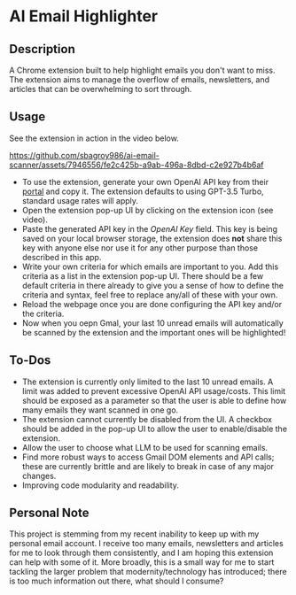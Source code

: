 # AI Email Highlighter

## Description
A Chrome extension built to help highlight emails you don't want to miss. The extension aims to manage the overflow of emails, newsletters, and articles that can be overwhelming to sort through. 

## Usage
See the extension in action in the video below.

https://github.com/sbagroy986/ai-email-scanner/assets/7946556/fe2c425b-a9ab-496a-8dbd-c2e927b4b6af


- To use the extension, generate your own OpenAI API key from their [portal](https://platform.openai.com/api-keys) and copy it. The extension defaults to using GPT-3.5 Turbo, standard usage rates will apply.
- Open the extension pop-up UI by clicking on the extension icon (see video).
- Paste the generated API key in the *OpenAI Key* field. This key is being saved on your local browser storage, the extension does **not** share this key with anyone else nor use it for any other purpose than those described in this app.
- Write your own criteria for which emails are important to you. Add this criteria as a list in the extension pop-up UI. There should be a few default criteria in there already to give you a sense of how to define the criteria and syntax, feel free to replace any/all of these with your own.
- Reload the webpage once you are done configuring the API key and/or the criteria.
- Now when you oepn Gmal, your last 10 unread emails will automatically be scanned by the extension and the important ones will be highlighted!

## To-Dos
- The extension is currently only limited to the last 10 unread emails. A limit was added to prevent excessive OpenAI API usage/costs. This limit should be exposed as a parameter so that the user is able to define how many emails they want scanned in one go.
- The extension cannot currently be disabled from the UI. A checkbox should be added in the pop-up UI to allow the user to enable/disable the extension.
- Allow the user to choose what LLM to be used for scanning emails.
- Find more robust ways to access Gmail DOM elements and API calls; these are currently brittle and are likely to break in case of any major changes.
- Improving code modularity and readability.

## Personal Note
This project is stemming from my recent inability to keep up with my personal email account. I receive too many emails, newsletters and articles for me to look through them consistently, and I am hoping this extension can help with some of it. More broadly, this is a small way for me to start tackling the larger problem that modernity/technology has introduced; there is too much information out there, what should I consume?
